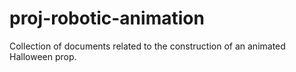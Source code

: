 # proj-robotic-animation
Collection of documents related to the construction of an animated Halloween prop.
